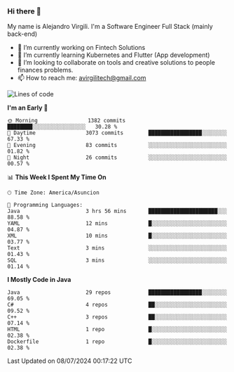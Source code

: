 ### Hi there 👋

My name is Alejandro Virgili. I'm a Software Engineer Full Stack (mainly back-end)


- 🔭 I’m currently working on Fintech Solutions
- 🌱 I’m currently learning Kubernetes and Flutter (App development)
- 👯 I’m looking to collaborate on tools and creative solutions to people finances problems.
- 📫 How to reach me: avirgilitech@gmail.com
  
<!--START_SECTION:waka-->
![Lines of code](https://img.shields.io/badge/From%20Hello%20World%20I%27ve%20Written-522.0%20thousand%20lines%20of%20code-blue)

**I'm an Early 🐤** 

```text
🌞 Morning                1382 commits        ████████░░░░░░░░░░░░░░░░░   30.28 % 
🌆 Daytime                3073 commits        █████████████████░░░░░░░░   67.33 % 
🌃 Evening                83 commits          ░░░░░░░░░░░░░░░░░░░░░░░░░   01.82 % 
🌙 Night                  26 commits          ░░░░░░░░░░░░░░░░░░░░░░░░░   00.57 % 
```


📊 **This Week I Spent My Time On** 

```text
🕑︎ Time Zone: America/Asuncion

💬 Programming Languages: 
Java                     3 hrs 56 mins       ██████████████████████░░░   88.58 % 
YAML                     12 mins             █░░░░░░░░░░░░░░░░░░░░░░░░   04.87 % 
XML                      10 mins             █░░░░░░░░░░░░░░░░░░░░░░░░   03.77 % 
Text                     3 mins              ░░░░░░░░░░░░░░░░░░░░░░░░░   01.43 % 
SQL                      3 mins              ░░░░░░░░░░░░░░░░░░░░░░░░░   01.14 % 
```

**I Mostly Code in Java** 

```text
Java                     29 repos            █████████████████░░░░░░░░   69.05 % 
C#                       4 repos             ██░░░░░░░░░░░░░░░░░░░░░░░   09.52 % 
C++                      3 repos             ██░░░░░░░░░░░░░░░░░░░░░░░   07.14 % 
HTML                     1 repo              █░░░░░░░░░░░░░░░░░░░░░░░░   02.38 % 
Dockerfile               1 repo              █░░░░░░░░░░░░░░░░░░░░░░░░   02.38 % 
```




 Last Updated on 08/07/2024 00:17:22 UTC
<!--END_SECTION:waka-->
